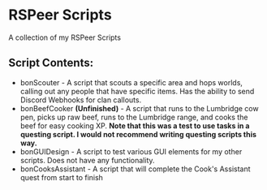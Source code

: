 # RSPeer Scripts
A collection of my RSPeer Scripts

## Script Contents:
* bonScouter - A script that scouts a specific area and hops worlds, calling out any people that have specific items. Has the ability to send Discord Webhooks for clan callouts.
* bonBeefCooker **(Unfinished)** - A script that runs to the Lumbridge cow pen, picks up raw beef, runs to the Lumbridge range, and cooks the beef for easy cooking XP. **Note that this was a test to use tasks in a questing script. I would not recommend writing questing scripts this way.**
* bonGUIDesign - A script to test various GUI elements for my other scripts. Does not have any functionality.
* bonCooksAssistant - A script that will complete the Cook's Assistant quest from start to finish
